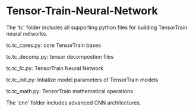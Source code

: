 # Tensor-Train-Neural-Network

The 'tc' folder includes all supporting python files for building TensorTrain neural networks.
  
  tc.tc_cores.py: core TensorTrain bases
  
  tc.tc_decomp.py: tensor decompostion files
  
  tc.tc_fc.py: TensorTrain Neural Network
  
  tc.tc_init.py: Intialize model parameters of TensorTrain models
  
  tc.tc_math.py: TensorTrain mathematical operations
  
 The 'cnn' folder includes advanced CNN architectures.
 
 


